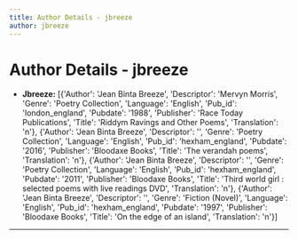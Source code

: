 ```yaml
---
title: Author Details - jbreeze
author: jbreeze
---
```


# Author Details - jbreeze

<ul>
    <li><strong>Jbreeze:</strong> [{'Author': 'Jean Binta Breeze', 'Descriptor': 'Mervyn Morris', 'Genre': 'Poetry Collection', 'Language': 'English', 'Pub_id': 'london_england', 'Pubdate': '1988', 'Publisher': 'Race Today Publications', 'Title': 'Riddym Ravings and Other Poems', 'Translation': 'n'}, {'Author': 'Jean Binta Breeze', 'Descriptor': '', 'Genre': 'Poetry Collection', 'Language': 'English', 'Pub_id': 'hexham_england', 'Pubdate': '2016', 'Publisher': 'Bloodaxe Books', 'Title': 'The verandah poems', 'Translation': 'n'}, {'Author': 'Jean Binta Breeze', 'Descriptor': '', 'Genre': 'Poetry Collection', 'Language': 'English', 'Pub_id': 'hexham_england', 'Pubdate': '2011', 'Publisher': 'Bloodaxe Books', 'Title': 'Third world girl : selected poems with live readings DVD', 'Translation': 'n'}, {'Author': 'Jean Binta Breeze', 'Descriptor': '', 'Genre': 'Fiction (Novel)', 'Language': 'English', 'Pub_id': 'hexham_england', 'Pubdate': '1997', 'Publisher': 'Bloodaxe Books', 'Title': 'On the edge of an island', 'Translation': 'n'}]</li>
</ul>
<hr>